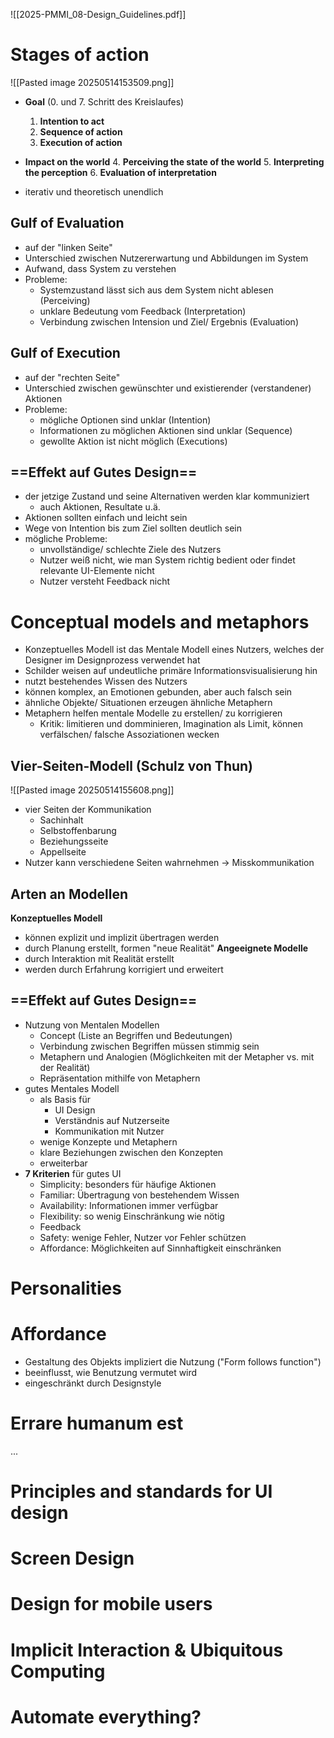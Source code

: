 ![[2025-PMMI_08-Design_Guidelines.pdf]]

# Stages of action
![[Pasted image 20250514153509.png]]
- **Goal** (0. und 7. Schritt des Kreislaufes)
	1. **Intention to act**
	2. **Sequence of action**
	3. **Execution of action**
- **Impact on the world**
	4. **Perceiving the state of the world**
	5. **Interpreting the perception**
	6. **Evaluation of interpretation**

- iterativ und theoretisch unendlich
## Gulf of Evaluation
- auf der "linken Seite"
- Unterschied zwischen Nutzererwartung und Abbildungen im System
- Aufwand, dass System zu verstehen
- Probleme:
	- Systemzustand lässt sich aus dem System nicht ablesen (Perceiving)
	- unklare Bedeutung vom Feedback (Interpretation)
	- Verbindung zwischen Intension und Ziel/ Ergebnis (Evaluation)

## Gulf of Execution
- auf der "rechten Seite"
- Unterschied zwischen gewünschter und existierender (verstandener) Aktionen
- Probleme:
	- mögliche Optionen sind unklar (Intention)
	- Informationen zu möglichen Aktionen sind unklar (Sequence)
	- gewollte Aktion ist nicht möglich (Executions)

## ==Effekt auf Gutes Design==
- der jetzige Zustand und seine Alternativen werden klar kommuniziert
	- auch Aktionen, Resultate u.ä.
- Aktionen sollten einfach und leicht sein
- Wege von Intention bis zum Ziel sollten deutlich sein
- mögliche Probleme:
	- unvollständige/ schlechte Ziele des Nutzers
	- Nutzer weiß nicht, wie man System richtig bedient oder findet relevante UI-Elemente nicht
	- Nutzer versteht Feedback nicht
# Conceptual models and metaphors
- Konzeptuelles Modell ist das Mentale Modell eines Nutzers, welches der Designer im Designprozess verwendet hat
- Schilder weisen auf undeutliche primäre Informationsvisualisierung hin
- nutzt bestehendes Wissen des Nutzers
- können komplex, an Emotionen gebunden, aber auch falsch sein
- ähnliche Objekte/ Situationen erzeugen ähnliche Metaphern
- Metaphern helfen mentale Modelle zu erstellen/ zu korrigieren
	- Kritik: limitieren und domminieren, Imagination als Limit, können verfälschen/ falsche Assoziationen wecken
## Vier-Seiten-Modell (Schulz von Thun)
![[Pasted image 20250514155608.png]]
- vier Seiten der Kommunikation
	- Sachinhalt
	- Selbstoffenbarung
	- Beziehungsseite
	- Appellseite
- Nutzer kann verschiedene Seiten wahrnehmen -> Misskommunikation
## Arten an Modellen
**Konzeptuelles Modell**
- können explizit und implizit übertragen werden
- durch Planung erstellt, formen "neue Realität"
**Angeeignete Modelle**
- durch Interaktion mit Realität erstellt
- werden durch Erfahrung korrigiert und erweitert

## ==Effekt auf Gutes Design==
- Nutzung von Mentalen Modellen
	- Concept (Liste an Begriffen und Bedeutungen)
	- Verbindung zwischen Begriffen müssen stimmig sein
	- Metaphern und Analogien (Möglichkeiten mit der Metapher vs. mit der Realität)
	- Repräsentation mithilfe von Metaphern
- gutes Mentales Modell 
	- als Basis für
		- UI Design
		- Verständnis auf Nutzerseite
		- Kommunikation mit Nutzer
	- wenige Konzepte und Metaphern
	- klare Beziehungen zwischen den Konzepten
	- erweiterbar
- **7 Kriterien** für gutes UI
	- Simplicity: besonders für häufige Aktionen
	- Familiar: Übertragung von bestehendem Wissen
	- Availability: Informationen immer verfügbar
	- Flexibility: so wenig Einschränkung wie nötig
	- Feedback
	- Safety: wenige Fehler, Nutzer vor Fehler schützen
	- Affordance: Möglichkeiten auf Sinnhaftigkeit einschränken
# Personalities
# Affordance
- Gestaltung des Objekts impliziert die Nutzung ("Form follows function")
- beeinflusst, wie Benutzung vermutet wird
- eingeschränkt durch Designstyle
# Errare humanum est
...
# Principles and standards for UI design
# Screen Design
# Design for mobile users
# Implicit Interaction & Ubiquitous Computing
# Automate everything?